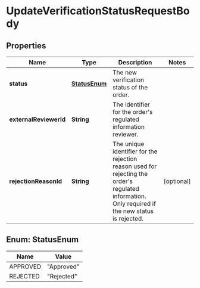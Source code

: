 # UpdateVerificationStatusRequestBody

## Properties
Name | Type | Description | Notes
------------ | ------------- | ------------- | -------------
**status** | [**StatusEnum**](#StatusEnum) | The new verification status of the order. | 
**externalReviewerId** | **String** | The identifier for the order&#x27;s regulated information reviewer. | 
**rejectionReasonId** | **String** | The unique identifier for the rejection reason used for rejecting the order&#x27;s regulated information. Only required if the new status is rejected. |  [optional]

<a name="StatusEnum"></a>
## Enum: StatusEnum
Name | Value
---- | -----
APPROVED | &quot;Approved&quot;
REJECTED | &quot;Rejected&quot;

